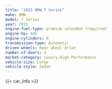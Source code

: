```yaml
---
title: "2015 BMW 7 Series"
make: BMW
model: 7 Series
year: 2015
engine-fuel-type: premium unleaded (required)
engine-hp: 445
engine-cylinders: 8
transmission-type: Automatic
driven-wheels: Rear wheel drive
number-of-doors: 4
market-category: Luxury,High-Performance
vehicle-size: Large
vehicle-style: Sedan
---
```


{{< car_info >}}

